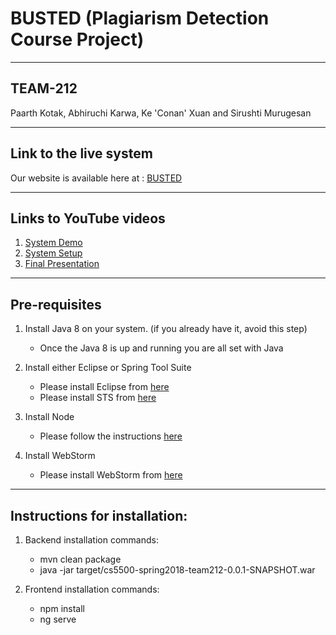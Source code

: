 # BUSTED (Plagiarism Detection Course Project)
---
## TEAM-212
Paarth Kotak, Abhiruchi Karwa, Ke 'Conan' Xuan and Sirushti Murugesan

---
## Link to the live system
Our website is available here at : [BUSTED](http://ec2-18-222-88-122.us-east-2.compute.amazonaws.com:4200/)

---
## Links to YouTube videos
1. [System Demo](linkhere)
2. [System Setup](linkhere) 
3. [Final Presentation](linkhere)

---
## Pre-requisites
1. Install Java 8 on your system. (if you already have it, avoid this step)
	- Once the Java 8 is up and running you are all set with Java
	
2. Install either Eclipse or Spring Tool Suite
	- Please install Eclipse from [here](https://wiki.eclipse.org/Eclipse/Installation#Eclipse_4.7_.28Oxygen.29)
	- Please install STS from [here](https://spring.io/tools/sts/all)

3. Install Node
	- Please follow the instructions [here](https://docs.npmjs.com/getting-started/installing-node)

4. Install WebStorm 
	- Please install WebStorm from [here](https://www.jetbrains.com/webstorm/download)

---
## Instructions for installation:
1. Backend installation commands:
	 - mvn clean package
	 - java -jar target/cs5500-spring2018-team212-0.0.1-SNAPSHOT.war

2. Frontend installation commands:
	 - npm install
	 - ng serve